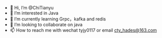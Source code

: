 - 👋 Hi, I’m @ChiTianyu
- 👀 I’m interested in Java
- 🌱 I’m currently learning Grpc，kafka and redis
- 💞️ I’m looking to collaborate on java
- 📫 How to reach me with wechat tyjy0117 or email cty_hades@163.com

<!---
ChiTianyu/ChiTianyu is a ✨ special ✨ repository because its `README.md` (this file) appears on your GitHub profile.
You can click the Preview link to take a look at your changes.
--->
